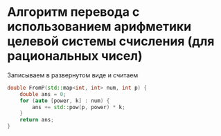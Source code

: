 # Алгоритм перевода с использованием арифметики целевой системы счисления (для рациональных чисел)

Записываем в развернутом виде и считаем
```cpp
double FromP(std::map<int, int> num, int p) {
	double ans = 0;
	for (auto [power, k] : num) {
		ans += std::pow(p, power) * k;
	}
	return ans;
}
```